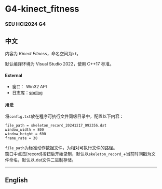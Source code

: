 # G4-kinect_fitness
### SEU HCI2024 G4 

中文
---

内容为 *Kinect Fitness*，命名空间为`kf`。

默认编译环境为 Visual Studio 2022，使用 C++17 标准。

#### External

- 窗口：  Win32 API
- 日志库：[spdlog](https://github.com/gabime/spdlog)

#### 用法

将`config.txt`放在程序可执行文件同级目录中，配置以下内容：
```
file_path = skeleton_record_20241217_092356.dat
window_width = 800
window_height = 600
frame_rate = 30
```
`file_path`为标准动作数据文件，为相对可执行文件的路径。  
窗口中点击[record]按钮后开始录制，默认以`skeleton_record_`+当前时间戳为文件命名，默认以.dat文件二进制存储。

---

English
---






